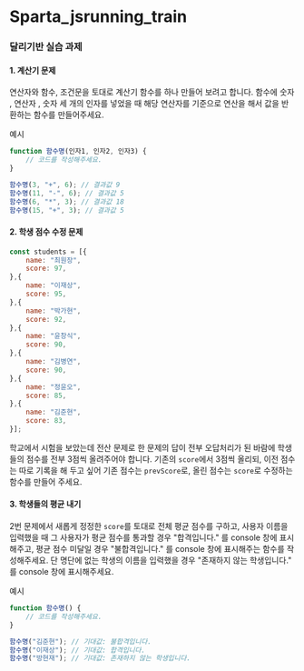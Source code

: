 # Sparta_jsrunning_train

### 달리기반 실습 과제

#### 1. 계산기 문제
연산자와 함수, 조건문을 토대로 계산기 함수를 하나 만들어 보려고 합니다.
함수에 숫자 , 연산자 , 숫자 세 개의 인자를 넣었을 때 해당 연산자를 기준으로 연산을 해서 값을 반환하는 함수를 만들어주세요.

예시
```javascript
function 함수명(인자1, 인자2, 인자3) {
    // 코드를 작성해주세요.
}

함수명(3, "+", 6); // 결과값 9
함수명(11, "-", 6); // 결과값 5
함수명(6, "*", 3); // 결과값 18
함수명(15, "+", 3); // 결과값 5
```


#### 2. 학생 점수 수정 문제

```javascript
const students = [{
    name: "최원장",
    score: 97,
},{
    name: "이재상",
    score: 95,
},{
    name: "박가현",
    score: 92,
},{
    name: "윤창식",
    score: 90,
},{
    name: "김병연",
    score: 90,
},{
    name: "정윤오",
    score: 85,
},{
    name: "김준현",
    score: 83,
}];
```

학교에서 시험을 보았는데 전산 문제로 한 문제의 답이 전부 오답처리가 된 바람에 학생들의 점수를 전부 3점씩 올려주어야 합니다. 
기존의 `score`에서 3점씩 올리되, 이전 점수는 따로 기록을 해 두고 싶어 기존 점수는 `prevScore`로, 올린 점수는 `score`로 수정하는 함수를 만들어 주세요.

#### 3. 학생들의 평균 내기

2번 문제에서 새롭게 정정한 `score`를 토대로 전체 평균 점수를 구하고,
사용자 이름을 입력했을 때 그 사용자가 평균 점수를 통과할 경우 "합격입니다." 를 console 창에 표시해주고, 평균 점수 미달일 경우 "불합격입니다." 를  console 창에 표시해주는 함수를 작성해주세요. 단 명단에 없는 학생의 이름을 입력했을 경우 "존재하지 않는 학생입니다." 를 console 창에 표시해주세요.


예시 

```javascript
function 함수명() {
    // 코드를 작성해주세요.
}

함수명("김준현"); // 기대값: 불합격입니다.
함수명("이재상"); // 기대값: 합격입니다.
함수명("방현재"); // 기대값: 존재하지 않는 학생입니다.
```
